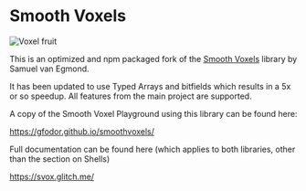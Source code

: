 # Smooth Voxels

![Voxel fruit](https://cdn.glitch.com/7426b469-4cb2-4027-abe8-f01d443ec980%2FApple.webp?v=1622117366719)

This is an optimized and npm packaged fork of the [Smooth Voxels](https://svox.glitch.me/) library by Samuel van Egmond.

It has been updated to use Typed Arrays and bitfields which results in a 5x or so speedup. All features from the main project are supported.

A copy of the Smooth Voxel Playground using this library can be found here:

https://gfodor.github.io/smoothvoxels/

Full documentation can be found here (which applies to both libraries, other than the section on Shells)

https://svox.glitch.me/
